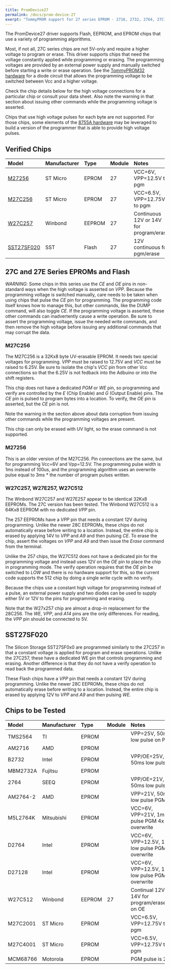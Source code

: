 ```yaml
---
title: PromDevice27
permalink: /docs/prom-device-27
exerpt: "TommyPROM support for 27 series EPROM - 2716, 2732, 2764, 27C128, etc"
---
```


The PromDevice27 driver supports Flash, EEPROM, and EPROM chips that use a variety of programming algorithms.  

Most, if not all, 27C series chips are not 5V-only and require a higher voltage to program or erase. This driver supports chips that need the voltage constantly applied while programming or erasing.  The programming voltages are provided by an external power supply and manually switched before starting a write or erase operation.  See the [TommyPROM32 hardware](tommyprom32-pcb) for a diode circuit that allows the programming voltage to be switched between Vcc and a higher voltage.  

Check the chip details below for the high voltage connections for a particular chip or consult your data sheet. Also note the warning in that section about issuing other commands while the programming voltage is asserted.

Chips that use high voltage pulses for each byte are not supported.  For those chips, some elements of the [8755A hardware](prom-device-8755) may be leveraged to build a version of the programmer that is able to provide high voltage pulses.

## Verified Chips

|Model                   |Manufacturer |Type   |Module |Notes|
|:---                    |:---         |:---   |:---   |:--- |
|[M27256](#m27256)       |ST Micro     |EPROM  |27     |VCC=6V, VPP=12.5V to pgm|
|[M27C256](#m27c256)      |ST Micro     |EPROM  |27     |VCC=6.5V, VPP=12.75V to pgm|
|[W27C257](#w27c257-w27e257-w27c512)      |Winbond      |EEPROM |27     |Continuous 12V or 14V for program/erase|
|[SST27SF020](#sst27sf020)|SST          |Flash  |27     |12V continuous for pgm/erase|


## 27C and 27E Series EPROMs and Flash

*WARNING*: Some chips in this series use the _CE_ and _OE_ pins in non-standard ways when the high voltage is asserted on _VPP_.  Because the programming voltage is switched manually, care needs to be taken when using chips that pulse the _CE_ pin for programming. The programming code itself knows how to manage this, but other commands, like the DUMP command, will also toggle _CE_.  If the programming voltage is asserted, these other commands can inadvertently cause a write operation.  Be sure to assert the programming voltage, issue the needed write commands, and then remove the high voltage before issuing any additional commands that may corrupt the data.

### M27C256

The M27C256 is a 32Kx8 byte UV-erasable EPROM.  It needs two special voltages for programming.  _VPP_ must be raised to 12.75V and _VCC_ must be raised to 6.25V.  Be sure to isolate the chip's _VCC_ pin from other Vcc connections so that the 6.25V is not fedback into the  Adbuino or into the shift registers.

This chip does not have a dedicated _PGM_ or _WE_ pin, so programming and verify are controlled by the _E_ (Chip Enable) and _G_ (Output Enable) pins.  The _CE_ pin is pulsed to program bytes into a location.  To verify, the _OE_ pin is asserted, but the _CE_ pin is not.

Note the warning in the section above about data corruption from issuing other commands while the programming voltages are present.

This chip can only be erased with UV light, so the erase command is not supported.

### M27256

This is an older version of the M27C256.  Pin connections are the same, but for programming Vcc=6V and Vpp=12.5V.  The programming pulse width is 1ms instead of 100us, and the programming algorithm uses an overwrite pulse equal to 3ms * the number of program pulses written.

### W27C257, W27E257, W27C512

The Winbond W27C257 and W27E257 appear to be identical 32Kx8 EEPROMs.  The 27C version has been tested.  The Winbond W27C512 is a 64Kx8 EEPROM with no dedicated _VPP_ pin.

The 257 EEPROMs have a _VPP_ pin that needs a constant 12V during programming. Unlike the newer 28C EEPROMs, these chips do not automatically erase before writing to a location. Instead, the entire chip is erased by applying 14V to _VPP_ and _A9_ and then pulsing _CE_.  To erase the chip, assert the voltages on _VPP_ and _A9_ and then issue the _Erase_ command from the terminal.

Unlike the 257 chips, the W27C512 does not have a dedicated pin for the programming voltage and instead uses 12V on the _OE_ pin to place the chip in programming mode.  The verify operation requires that the _OE_ pin be switched to _LOW_ and there is no hardware support for this, so the current code supports the 512 chip by doing a single write cycle with no verify.

Because the chips use a constant high voltage for programming instead of a pulse, an external power supply and two diodes can be used to supply either 5V or 12V to the pins for programming and erasing.

Note that the W27x257 chip are almost a drop-in replacement for the 28C256.  The _WE_, _VPP_, and _A14_ pins are the only differences.  For reading, the _VPP_ pin should be connected to 5V.

## SST27SF020

The Silicon Storage SST27SF0x0 are programmed similarly to the 27C257 in that a constant voltage is applied for program and erase operations.  Unlike the 27C257, these have a dedicated WE pin that controls programming and erasing.  Another difference is that they do not have a verify operation to read back the programmed data.

These Flash chips have a _VPP_ pin that needs a constant 12V during programming. Unlike the newer 28C EEPROMs, these chips do not automatically erase before writing to a location. Instead, the entire chip is erased by applying 12V to _VPP_ and _A9_ and then pulsing _WE_.

## Chips to be Tested

|Model     |Manufacturer |Type   |Module |Notes|
|:---      |:---         |:---   |:---   |:--- |
|TMS2564   |TI           |EPROM  |       |VPP=25V, 50ms low pulse on PGM|
|AM2716    |AMD          |EPROM  |       ||
|B2732     |Intel        |EPROM  |       |VPP/OE=25V, 50ms low pulse CE|
|MBM2732A  |Fujitsu      |EPROM  |       ||
|2764      |SEEQ         |EPROM  |       |VPP/OE=21V, 50ms low pulse CE|
|AM2764-2  |AMD          |EPROM  |       |VPP=21V, 50ms low pulse PGM|
|M5L2764K  |Mitsubishi   |EPROM  |       |VCC=6V, VPP=21V, 1ms low pulse PGM 4x overwrite|
|D2764     |Intel        |EPROM  |       |VCC=6V, VPP=12.5V, 1ms low pulse PGM 3x overwrite|
|D27128    |Intel        |EPROM  |       |VCC=6V, VPP=12.5V, 1ms low pulse PGM 3x overwrite|
|W27C512   |Winbond      |EEPROM |27     |Continual 12V or 14V for program/erase,VPP on OE|
|M27C2001  |ST Micro     |EPROM  |       |VCC=6.5V, VPP=12.75V to pgm|
|M27C4001  |ST Micro     |EPROM  |       |VCC=6.5V, VPP=12.75V to pgm|
|MCM68766  |Motorola     |EPROM  |       |PGM pulse is 25V|
